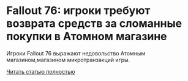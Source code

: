 # Fallout 76: игроки требуют возврата средств за сломанные покупки в Атомном магазине



Игроки Fallout 76 выражают недовольство Атомным магазином,магазином микротранзакций игры.

[Читать статью полностью](https://xyberbara.com/gaming/fallout-76-atomic-shop/)
